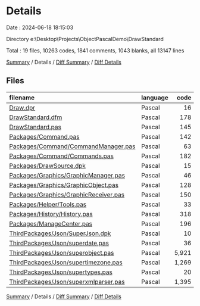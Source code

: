 # Details

Date : 2024-06-18 18:15:03

Directory e:\\Desktop\\Projects\\ObjectPascalDemo\\DrawStandard

Total : 19 files,  10263 codes, 1841 comments, 1043 blanks, all 13147 lines

[Summary](results.md) / Details / [Diff Summary](diff.md) / [Diff Details](diff-details.md)

## Files
| filename | language | code | comment | blank | total |
| :--- | :--- | ---: | ---: | ---: | ---: |
| [Draw.dpr](/Draw.dpr) | Pascal | 16 | 1 | 4 | 21 |
| [DrawStandard.dfm](/DrawStandard.dfm) | Pascal | 178 | 1,326 | 1 | 1,505 |
| [DrawStandard.pas](/DrawStandard.pas) | Pascal | 145 | 4 | 34 | 183 |
| [Packages/Command.pas](/Packages/Command.pas) | Pascal | 142 | 10 | 54 | 206 |
| [Packages/Command/CommandManager.pas](/Packages/Command/CommandManager.pas) | Pascal | 63 | 5 | 15 | 83 |
| [Packages/Command/Commands.pas](/Packages/Command/Commands.pas) | Pascal | 182 | 4 | 59 | 245 |
| [Packages/DrawSource.dpk](/Packages/DrawSource.dpk) | Pascal | 15 | 25 | 7 | 47 |
| [Packages/Graphics/GraphicManager.pas](/Packages/Graphics/GraphicManager.pas) | Pascal | 46 | 2 | 16 | 64 |
| [Packages/Graphics/GraphicObject.pas](/Packages/Graphics/GraphicObject.pas) | Pascal | 128 | 8 | 42 | 178 |
| [Packages/Graphics/GraphicReceiver.pas](/Packages/Graphics/GraphicReceiver.pas) | Pascal | 150 | 2 | 36 | 188 |
| [Packages/Helper/Tools.pas](/Packages/Helper/Tools.pas) | Pascal | 33 | 1 | 13 | 47 |
| [Packages/History/History.pas](/Packages/History/History.pas) | Pascal | 318 | 121 | 57 | 496 |
| [Packages/ManageCenter.pas](/Packages/ManageCenter.pas) | Pascal | 196 | 27 | 36 | 259 |
| [ThirdPackages/Json/SuperJson.dpk](/ThirdPackages/Json/SuperJson.dpk) | Pascal | 10 | 24 | 5 | 39 |
| [ThirdPackages/Json/superdate.pas](/ThirdPackages/Json/superdate.pas) | Pascal | 36 | 0 | 12 | 48 |
| [ThirdPackages/Json/superobject.pas](/ThirdPackages/Json/superobject.pas) | Pascal | 5,921 | 211 | 495 | 6,627 |
| [ThirdPackages/Json/supertimezone.pas](/ThirdPackages/Json/supertimezone.pas) | Pascal | 1,269 | 32 | 96 | 1,397 |
| [ThirdPackages/Json/supertypes.pas](/ThirdPackages/Json/supertypes.pas) | Pascal | 20 | 13 | 6 | 39 |
| [ThirdPackages/Json/superxmlparser.pas](/ThirdPackages/Json/superxmlparser.pas) | Pascal | 1,395 | 25 | 55 | 1,475 |

[Summary](results.md) / Details / [Diff Summary](diff.md) / [Diff Details](diff-details.md)